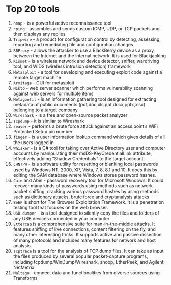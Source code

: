 # Top 20 tools

1. `nmap` - is a powerful active reconnaissance tool
2. `hping` - assembles and sends custom ICMP, UDP, or TCP packets and then displays any replies
3. `Tripwire` - a product for configuration control by detecting, assessing, reporting and remediating file and configuration changes 
4. `BBProxy` - allows the attacker to use a BlackBerry device as a proxy between the Internet and the internal network. It is used for Blackjacking
5. `Kismet` - is a wireless network and device detector, sniffer, wardriving tool, and WIDS (wireless intrusion detection) framework
6. `Metasploit` - a tool for developing and executing exploit code against a remote target machine
7. `Armitage` - GUI for metasploit
8. `Nikto` - web server scanner which performs vulnerability scanning against web servers for multiple items
9. `Metagoofil` - is an information gathering tool designed for extracting metadata of public documents (pdf,doc,xls,ppt,docx,pptx,xlsx) belonging to a target company
10. `Wireshark` - is a free and open-source packet analyzer
11. `Tcpdump` - it is similar to Wireshark
12. `reaver` - performs a brute force attack against an access point’s WiFi Protected Setup pin number
13. `finger` - is a user information lookup command which gives details of all the users logged in
14. `Whisker` - is a C# tool for taking over Active Directory user and computer accounts by manipulating their msDS-KeyCredentialLink attribute, effectively adding “Shadow Credentials” to the target account.
15. `CHNTPW` - is a software utility for resetting or blanking local passwords used by Windows NT, 2000, XP, Vista, 7, 8, 8.1 and 10. It does this by editing the SAM database where Windows stores password hashes.
16. `Cain` and Abel - password recovery tool for Microsoft Windows. It could recover many kinds of passwords using methods such as network packet sniffing, cracking various password hashes by using methods such as dictionary attacks, brute force and cryptanalysis attacks
17. `BeEF` is short for The Browser Exploitation Framework. It is a penetration testing tool that focuses on the web browser.
18. `USB dumper` - is a tool designed to silently copy the files and folders of any USB devices connected in your computer
19. `Ettercap` is a comprehensive suite for man-in-the-middle attacks. It features sniffing of live connections, content filtering on the fly, and many other interesting tricks. It supports active and passive dissection of many protocols and includes many features for network and host analysis.
20. `Tcptrace` is a tool for the analysis of TCP dump files. It can take as input the files produced by several popular packet-capture programs, including tcpdump/WinDump/Wireshark, snoop, EtherPeek, and Agilent NetMetrix.
21. `Maltego` - connect data and functionalities from diverse sources using Transforms